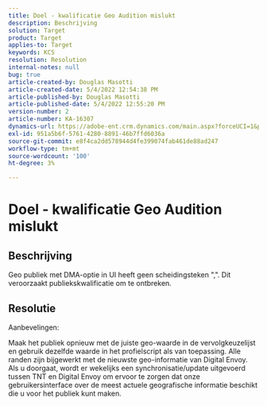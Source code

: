 ```yaml
---
title: Doel - kwalificatie Geo Audition mislukt
description: Beschrijving
solution: Target
product: Target
applies-to: Target
keywords: KCS
resolution: Resolution
internal-notes: null
bug: true
article-created-by: Douglas Masotti
article-created-date: 5/4/2022 12:54:38 PM
article-published-by: Douglas Masotti
article-published-date: 5/4/2022 12:55:20 PM
version-number: 2
article-number: KA-16307
dynamics-url: https://adobe-ent.crm.dynamics.com/main.aspx?forceUCI=1&pagetype=entityrecord&etn=knowledgearticle&id=0a1d1459-a9cb-ec11-a7b6-6045bd00d7cd
exl-id: 951a5b6f-5761-4280-8891-46b7ffd6036a
source-git-commit: e8f4ca2dd578944d4fe399074fab461de88ad247
workflow-type: tm+mt
source-wordcount: '100'
ht-degree: 3%

---
```


# Doel - kwalificatie Geo Audition mislukt

## Beschrijving


Geo publiek met DMA-optie in UI heeft geen scheidingsteken &quot;,&quot;. Dit veroorzaakt publiekskwalificatie om te ontbreken.


## Resolutie


Aanbevelingen:

Maak het publiek opnieuw met de juiste geo-waarde in de vervolgkeuzelijst en gebruik dezelfde waarde in het profielscript als van toepassing. Alle randen zijn bijgewerkt met de nieuwste geo-informatie van Digital Envoy. Als u doorgaat, wordt er wekelijks een synchronisatie/update uitgevoerd tussen TNT en Digital Envoy om ervoor te zorgen dat onze gebruikersinterface over de meest actuele geografische informatie beschikt die u voor het publiek kunt maken.
